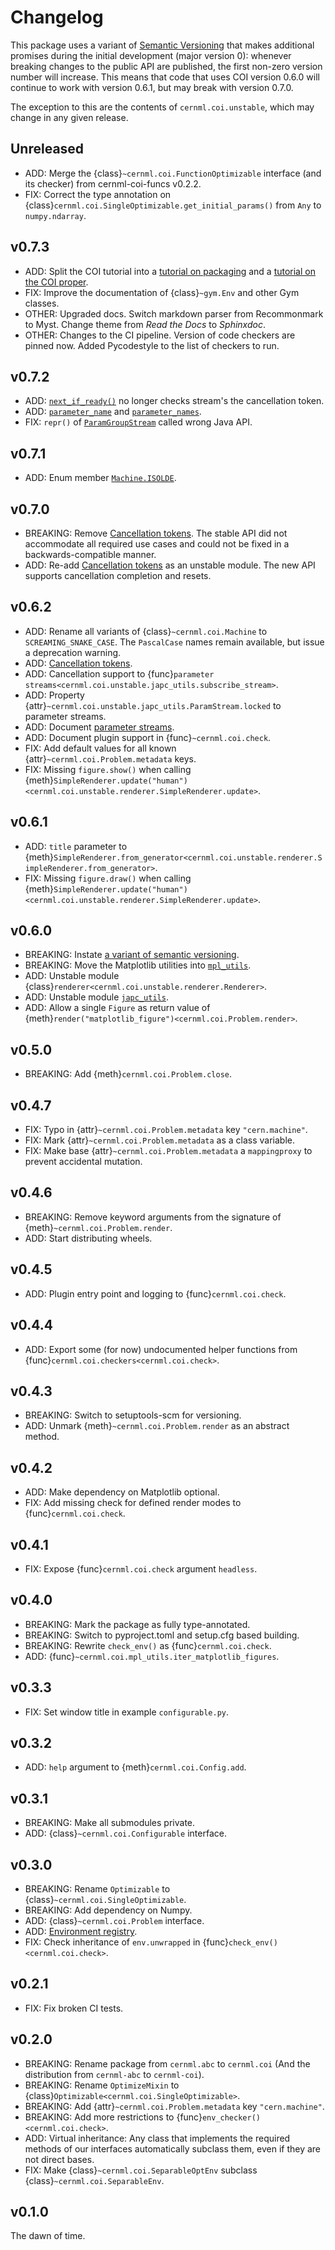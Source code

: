 # Changelog

This package uses a variant of [Semantic Versioning](https://semver.org/) that
makes additional promises during the initial development (major version 0):
whenever breaking changes to the public API are published, the first non-zero
version number will increase. This means that code that uses COI version 0.6.0
will continue to work with version 0.6.1, but may break with version 0.7.0.

The exception to this are the contents of `cernml.coi.unstable`, which may
change in any given release.

## Unreleased

- ADD: Merge the {class}`~cernml.coi.FunctionOptimizable` interface (and its checker) from cernml-coi-funcs v0.2.2.
- FIX: Correct the type annotation on {class}`cernml.coi.SingleOptimizable.get_initial_params()` from `Any` to `numpy.ndarray`.

## v0.7.3

- ADD: Split the COI tutorial into a [tutorial on packaging](tutorials/packaging.md) and a [tutorial on the COI proper](tutorials/implement-singleoptimizable.md).
- FIX: Improve the documentation of {class}`~gym.Env` and other Gym classes.
- OTHER: Upgraded docs. Switch markdown parser from Recommonmark to Myst. Change theme from *Read the Docs* to *Sphinxdoc*.
- OTHER: Changes to the CI pipeline. Version of code checkers are pinned now. Added Pycodestyle to the list of checkers to run.

## v0.7.2

- ADD: [`next_if_ready()`](api.html#cernml.coi.unstable.japc_utils.ParamStream.next_if_ready) no longer checks stream's the cancellation token.
- ADD: [`parameter_name`](api.html#cernml.coi.unstable.japc_utils.ParamStream.parameter_name) and [`parameter_names`](api.html#cernml.coi.unstable.japc_utils.ParamGroupStream.parameter_names).
- FIX: `repr()` of [`ParamGroupStream`](api.html#cernml.coi.unstable.japc_utils.ParamGroupStream) called wrong Java API.

## v0.7.1

- ADD: Enum member [`Machine.ISOLDE`](api.html#cernml.coi.Machine.ISOLDE).

## v0.7.0

- BREAKING: Remove [Cancellation tokens](guide.md#cancellation). The stable API did not accommodate all required use cases and could not be fixed in a backwards-compatible manner.
- ADD: Re-add [Cancellation tokens](guide.md#cancellation) as an unstable module. The new API supports cancellation completion and resets.

## v0.6.2

- ADD: Rename all variants of {class}`~cernml.coi.Machine` to `SCREAMING_SNAKE_CASE`. The `PascalCase` names remain available, but issue a deprecation warning.
- ADD: [Cancellation tokens](guide.md#cancellation).
- ADD: Cancellation support to {func}`parameter streams<cernml.coi.unstable.japc_utils.subscribe_stream>`.
- ADD: Property {attr}`~cernml.coi.unstable.japc_utils.ParamStream.locked` to parameter streams.
- ADD: Document [parameter streams](guide.md#synchronization).
- ADD: Document plugin support in {func}`~cernml.coi.check`.
- FIX: Add default values for all known {attr}`~cernml.coi.Problem.metadata` keys.
- FIX: Missing `figure.show()` when calling {meth}`SimpleRenderer.update("human")<cernml.coi.unstable.renderer.SimpleRenderer.update>`.

## v0.6.1

- ADD: `title` parameter to {meth}`SimpleRenderer.from_generator<cernml.coi.unstable.renderer.SimpleRenderer.from_generator>`.
- FIX: Missing `figure.draw()` when calling {meth}`SimpleRenderer.update("human")<cernml.coi.unstable.renderer.SimpleRenderer.update>`.

## v0.6.0

- BREAKING: Instate [a variant of semantic versioning](#changelog).
- BREAKING: Move the Matplotlib utilities into [`mpl_utils`](api.md#matplotlib-utilities).
- ADD: Unstable module {class}`renderer<cernml.coi.unstable.renderer.Renderer>`.
- ADD: Unstable module [`japc_utils`](api.md#pyjapc-utilities).
- ADD: Allow a single `Figure` as return value of {meth}`render("matplotlib_figure")<cernml.coi.Problem.render>`.

## v0.5.0

- BREAKING: Add {meth}`cernml.coi.Problem.close`.

## v0.4.7

- FIX: Typo in {attr}`~cernml.coi.Problem.metadata` key `"cern.machine"`.
- FIX: Mark {attr}`~cernml.coi.Problem.metadata` as a class variable.
- FIX: Make base {attr}`~cernml.coi.Problem.metadata` a `mappingproxy` to prevent accidental mutation.

## v0.4.6

- BREAKING: Remove keyword arguments from the signature of {meth}`~cernml.coi.Problem.render`.
- ADD: Start distributing wheels.

## v0.4.5

- ADD: Plugin entry point and logging to {func}`cernml.coi.check`.

## v0.4.4

- ADD: Export some (for now) undocumented helper functions from {func}`cernml.coi.checkers<cernml.coi.check>`.

## v0.4.3

- BREAKING: Switch to setuptools-scm for versioning.
- ADD: Unmark {meth}`~cernml.coi.Problem.render` as an abstract method.

## v0.4.2

- ADD: Make dependency on Matplotlib optional.
- FIX: Add missing check for defined render modes to {func}`cernml.coi.check`.

## v0.4.1

- FIX: Expose {func}`cernml.coi.check` argument `headless`.

## v0.4.0

- BREAKING: Mark the package as fully type-annotated.
- BREAKING: Switch to pyproject.toml and setup.cfg based building.
- BREAKING: Rewrite `check_env()` as {func}`cernml.coi.check`.
- ADD: {func}`~cernml.coi.mpl_utils.iter_matplotlib_figures`.

## v0.3.3

- FIX: Set window title in example `configurable.py`.

## v0.3.2

- ADD: `help` argument to {meth}`cernml.coi.Config.add`.

## v0.3.1

- BREAKING: Make all submodules private.
- ADD: {class}`~cernml.coi.Configurable` interface.

## v0.3.0

- BREAKING: Rename `Optimizable` to {class}`~cernml.coi.SingleOptimizable`.
- BREAKING: Add dependency on Numpy.
- ADD: {class}`~cernml.coi.Problem` interface.
- ADD: [Environment registry](api.md#problem-registry).
- FIX: Check inheritance of `env.unwrapped` in {func}`check_env()<cernml.coi.check>`.

## v0.2.1

- FIX: Fix broken CI tests.

## v0.2.0

- BREAKING: Rename package from `cernml.abc` to `cernml.coi` (And the distribution from `cernml-abc` to `cernml-coi`).
- BREAKING: Rename `OptimizeMixin` to {class}`Optimizable<cernml.coi.SingleOptimizable>`.
- BREAKING: Add {attr}`~cernml.coi.Problem.metadata` key `"cern.machine"`.
- BREAKING: Add more restrictions to {func}`env_checker()<cernml.coi.check>`.
- ADD: Virtual inheritance: Any class that implements the required methods of our interfaces automatically subclass them, even if they are not direct bases.
- FIX: Make {class}`~cernml.coi.SeparableOptEnv` subclass {class}`~cernml.coi.SeparableEnv`.

## v0.1.0

The dawn of time.
